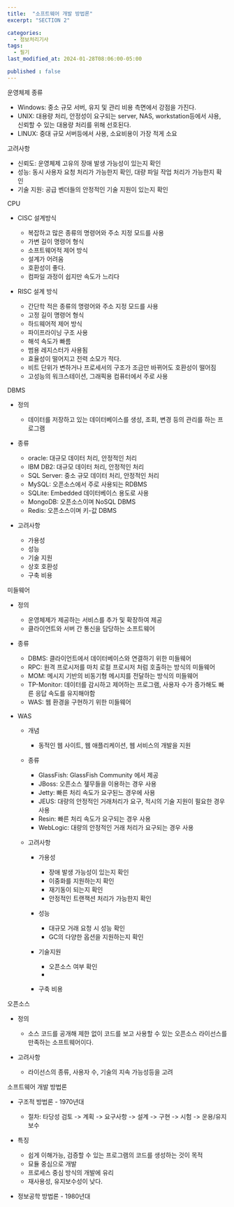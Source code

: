```yaml
---
title:  "소프트웨어 개발 방법론"
excerpt: "SECTION 2"

categories:
  - 정보처리기사
tags:
  - 필기
last_modified_at: 2024-01-28T08:06:00-05:00

published : false
---
```


운영체제 종류
  - Windows: 중소 규모 서버, 유지 및 관리 비용 측면에서 강점을 가진다.
  - UNIX: 대용량 처리, 안정성이 요구되는 server, NAS, workstation등에서 샤용, 신뢰할 수 있는 대용량 처리를 위해 선호된다.
  - LINUX: 중대 규모 서버등에서 사용, 소요비용이 가장 적게 소요

고려사항
  - 신뢰도: 운영체제 고유의 장애 발생 가능성이 있는지 확인
  - 성능: 동시 사용자 요청 처리가 가능한지 확인, 대량 파일 작업 처리가 가능한지 확인
  - 기술 지원: 공급 벤더들의 안정적인 기술 지원이 있는지 확인

CPU
+ CISC 설계방식
  - 복잡하고 많은 종류의 명령어와 주소 지정 모드를 사용
  - 가변 길이 명령어 형식
  - 소프트웨어적 제어 방식
  - 설계가 어려움
  - 호환성이 좋다.
  - 컴파일 과정이 쉽지만 속도가 느리다
  
+ RISC 설계 방식
  - 간단학 적은 종류의 명령어와 주소 지정 모드를 사용
  - 고정 길이 명령어 형식
  - 하드웨어적 제어 방식
  - 파이프라이닝 구조 사용
  - 해석 속도가 빠름
  - 범용 레지스터가 사용됨
  - 효율성이 떨어지고 전력 소모가 적다.
  - 비트 단위가 변하거나 프로세서의 구조가 조금만 바뀌어도 호환성이 떨어짐
  - 고성능의 워크스테이션, 그래픽용 컴퓨터에서 주로 사용

DBMS
  + 정의
    - 데이터를 저장하고 있는 데이터베이스를 생성, 조회, 변경 등의 관리를 하는 프로그램

  + 종류
    - oracle: 대규모 데이터 처리, 안정적인 처리
    - IBM DB2: 대규모 데이터 처리, 안정적인 처리
    - SQL Server: 중소 규모 데이터 처리, 안정적인 처리
    - MySQL: 오픈소스에서 주로 사용되는 RDBMS
    - SQLite: Embedded 데이터베이스 용도로 사용
    - MongoDB: 오픈소스이며 NoSQL DBMS
    - Redis: 오픈소스이며 키-값 DBMS

  + 고려사항
    - 가용성
    - 성능
    - 기술 지원
    - 상호 호환성
    - 구축 비용

미들웨어
  + 정의
    - 운영체제가 제공하는 서비스를 추가 및 확장하여 제공
    - 클라이언트와 서버 간 통신을 담당하는 소프트웨어

  + 종류
    - DBMS: 클라이언트에서 데이터베이스와 연결하기 위한 미들웨어
    - RPC: 원격 프로시저를 마치 로컬 프로시저 처럼 호출하는 방식의 미들웨어
    - MOM: 메시지 기반의 비동기형 메시지를 전달하는 방식의 미들웨어
    - TP-Monitor: 데이터를 감시하고 제어하는 프로그램, 사용자 수가 증가해도 빠른 응답 속도를 유지해야함
    - WAS: 웹 환경을 구현하기 위한 미들웨어

  + WAS
    - 개념
      * 동적인 웹 사이트, 웹 애플리케이션, 웹 서비스의 개발을 지원
    
    - 종류
      * GlassFish: GlassFish Community 에서 제공
      * JBoss: 오픈소스 젶무들을 이용하는 경우 사용
      * Jetty: 빠른 처리 속도가 요구된느 경우에 사용
      * JEUS: 대량의 안정적인 거래처리가 요구, 적시의 기술 지원이 필요한 경우 사용 
      * Resin: 빠른 처리 속도가 요구되는 경우 사용
      * WebLogic: 대량의 안정적인 거래 처리가 요구되는 경우 사용
      
    - 고려사항
      * 가용성
        - 장애 발생 가능성이 있는지 확인
        - 이중화를 지원하는지 확인
        - 재기동이 되는지 확인
        - 안정적인 트랜잭션 처리가 가능한지 확인
      
      * 성능
        - 대규모 거래 요청 시 성능 확인
        - GC의 다양한 옵션을 지원하는지 확인

      * 기술지원
        - 오픈소스 여부 확인
        - 

      * 구축 비용

오픈소스
  + 정의
    - 소스 코드를 공개해 제한 없이 코드를 보고 사용할 수 있는 오픈소스 라이선스를 만족하는 소프트웨어이다.

  + 고려사항
    - 라이선스의 종류, 사용자 수, 기술의 지속 가능성등을 고려
    
소프트웨어 개발 방법론
  + 구조적 방법론 - 1970년대
    - 절차: 타당성 검토 -> 계획 -> 요구사항 -> 설계 -> 구현 -> 시험 -> 운용/유지보수

  + 특징
    - 쉽게 이해가능, 검증할 수 있는 프로그램의 코드를 생성하는 것이 목적
    - 묘듈 중심으로 개발
    - 프로세스 중심 방식의 개발에 유리
    - 재사용성, 유지보수성이 낮다.

  + 정보공학 방법론 - 1980년대